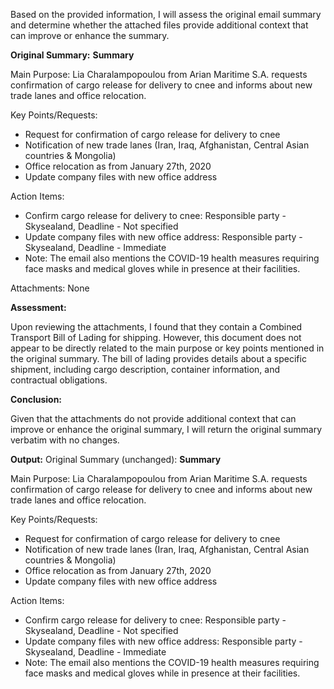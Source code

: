 Based on the provided information, I will assess the original email summary and determine whether the attached files provide additional context that can improve or enhance the summary.

**Original Summary:**
**Summary**

Main Purpose: Lia Charalampopoulou from Arian Maritime S.A. requests confirmation of cargo release for delivery to cnee and informs about new trade lanes and office relocation.

Key Points/Requests:

* Request for confirmation of cargo release for delivery to cnee
* Notification of new trade lanes (Iran, Iraq, Afghanistan, Central Asian countries & Mongolia)
* Office relocation as from January 27th, 2020
* Update company files with new office address

Action Items:
* Confirm cargo release for delivery to cnee: Responsible party - Skysealand, Deadline - Not specified
* Update company files with new office address: Responsible party - Skysealand, Deadline - Immediate
* Note: The email also mentions the COVID-19 health measures requiring face masks and medical gloves while in presence at their facilities.

Attachments:
None

**Assessment:**

Upon reviewing the attachments, I found that they contain a Combined Transport Bill of Lading for shipping. However, this document does not appear to be directly related to the main purpose or key points mentioned in the original summary. The bill of lading provides details about a specific shipment, including cargo description, container information, and contractual obligations.

**Conclusion:**

Given that the attachments do not provide additional context that can improve or enhance the original summary, I will return the original summary verbatim with no changes.

**Output:**
Original Summary (unchanged):
**Summary**

Main Purpose: Lia Charalampopoulou from Arian Maritime S.A. requests confirmation of cargo release for delivery to cnee and informs about new trade lanes and office relocation.

Key Points/Requests:

* Request for confirmation of cargo release for delivery to cnee
* Notification of new trade lanes (Iran, Iraq, Afghanistan, Central Asian countries & Mongolia)
* Office relocation as from January 27th, 2020
* Update company files with new office address

Action Items:
* Confirm cargo release for delivery to cnee: Responsible party - Skysealand, Deadline - Not specified
* Update company files with new office address: Responsible party - Skysealand, Deadline - Immediate
* Note: The email also mentions the COVID-19 health measures requiring face masks and medical gloves while in presence at their facilities.